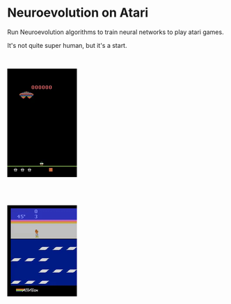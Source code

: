 # Neuroevolution on Atari

Run Neuroevolution algorithms to train neural networks to play atari games.

It's not quite super human, but it's a start.

<br>

![alt text](assault.gif)

<br>
<br>

![alt text](frostbite.gif)

<br>
<br>
